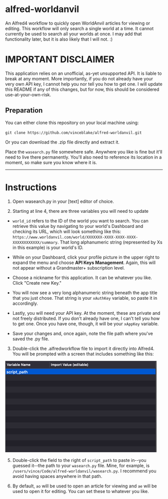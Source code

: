 # alfred-worldanvil
An Alfred4 workflow to quickly open WorldAnvil articles for viewing or editing. This workflow will only search a single world at a time. It cannot currently be used to search all your worlds at once. I may add that functionality later, but it is also likely that I will not. :)

# IMPORTANT DISCLAIMER
This application relies on an unofficial, as-yet unsupported API. It is liable to break at any moment. More importantly, if you do not already have your very own API key, I cannot help you nor tell you how to get one. I will update this README if any of this changes, but for now, this should be considered use-at-your-own-risk. 

## Preparation
You can either clone this repository on your local machine using:

`git clone https://github.com/vinceblake/alfred-worldanvil.git`

Or you can download the .zip file directly and extract it. 

Place the `wasearch.py` file somewhere safe. Anywhere you like is fine but it'll need to live there permanently. You'll also need to reference its location in a moment, so make sure you know where it is.

---

# Instructions
1. Open wasearch.py in your [text] editor of choice. 


2. Starting at line 4, there are three variables you will need to update

* `world_id` refers to the ID of the world you want to search. You can retrieve this value by navigating to your world's Dashboard and checking its URL, which will look something like this: `https://www.worldanvil.com/world/XXXXXXX-XXXX-XXXX-XXXX-XXXXXXXXXXXX/summary`. That long alphanumeric string (represented by Xs in this example) is your world's ID. 

* While on your Dashboard, click your profile picture in the upper right to expand the menu and choose **API Keys Management**. Again, this will not appear without a Grandmaster+ subscription level.

* Choose a nickname for this application. It can be whatever you like. Click "Create new Key."

* You will now see a very long alphanumeric string beneath the app title that you just chose. That string is your `xAuthKey` variable, so paste it in accordingly.

* Lastly, you will need your API key. At the moment, these are private and not freely distributed. If you don't already have one, I can't tell you how to get one. Once you have one, though, it will be your `xAppKey` variable. 

* Save your changes and, once again, note the file path where you've saved the .py file.

3. Double-click the .alfredworkflow file to import it directly into Alfred4. You will be prompted with a screen that includes something like this:

![img](https://github.com/vinceblake/alfred-worldanvil/blob/main/script_path.png)

5. Double-click the field to the right of `script_path` to paste in--you guessed it--the path to your `wasearch.py` file. Mine, for example, is `/users/vince/Code/alfred-worldanvil/wasearch.py`. I recommend you avoid having spaces anywhere in that path.

6. By default, `ao` will be used to open an article for viewing and `ae` will be used to open it for editing. You can set these to whatever you like. 

